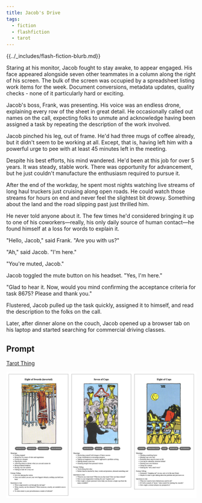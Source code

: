 ```yaml
---
title: Jacob's Drive
tags:
  - fiction
  - flashfiction
  - tarot
---
```


{{../_includes/flash-fiction-blurb.md}}

<!--more-->

Staring at his monitor, Jacob fought to stay awake, to appear engaged. His face appeared alongside seven other teammates in a column along the right of his screen. The bulk of the screen was occupied by a spreadsheet listing work items for the week. Document conversions, metadata updates, quality checks - none of it particularly hard or exciting. 

Jacob's boss, Frank, was presenting. His voice was an endless drone, explaining every row of the sheet in great detail.  He occasionally called out names on the call, expecting folks to unmute and acknowledge having been assigned a task by repeating the description of the work involved. 

Jacob pinched his leg, out of frame. He'd had three mugs of coffee already, but it didn't seem to be working at all. Except, that is, having left him with a powerful urge to pee with at least 45 minutes left in the meeting. 

Despite his best efforts, his mind wandered. He'd been at this job for over 5 years. It was steady, stable work. There was opportunity for advancement, but he just couldn't manufacture the enthusiasm required to pursue it. 

After the end of the workday, he spent most nights watching live streams of long haul truckers just cruising along open roads. He could watch those streams for hours on end and never feel the slightest bit drowsy. Something about the land and the road slipping past just thrilled him. 

He never told anyone about it. The few times he'd considered bringing it up to one of his coworkers—really, his only daily source of human contact—he found himself at a loss for words to explain it. 

"Hello, Jacob," said Frank. "Are you with us?"

"Ah," said Jacob. "I'm here."

"You're muted, Jacob."

Jacob toggled the mute button on his headset. "Yes, I'm here."

"Glad to hear it. Now, would you mind confirming the acceptance criteria for task 8675? Please and thank you."

Flustered, Jacob pulled up the task quickly, assigned it to himself, and read the description to the folks on the call.

Later, after dinner alone on the couch, Jacob opened up a browser tab on his laptop and started searching for commercial driving classes. 
## Prompt

[Tarot Thing](https://lmorchard.github.io/tarot-thing/)

![](2022-04-25-prompt.png)
